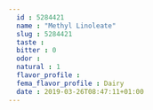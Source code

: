 ```yaml
---
  id : 5284421
  name : "Methyl Linoleate"
  slug : 5284421
  taste : 
  bitter : 0
  odor : 
  natural : 1
  flavor_profile : 
  fema_flavor_profile : Dairy
  date : 2019-03-26T08:47:11+01:00
---
```



